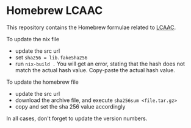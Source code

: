 # Homebrew LCAAC

This repository contains the Homebrew formulae related to [LCAAC](https://github.com/kleis-technology/lcaac).


To update the nix file
- update the src url
- set `sha256 = lib.fakeSha256`
- run `nix-build .`
You will get an error, stating that the hash does not match the actual hash value.
Copy-paste the actual hash value.

To update the homebrew file
- update the src url
- download the archive file, and execute `sha256sum <file.tar.gz>`
- copy and set the sha 256 value accordingly

In all cases, don't forget to update the version numbers.

